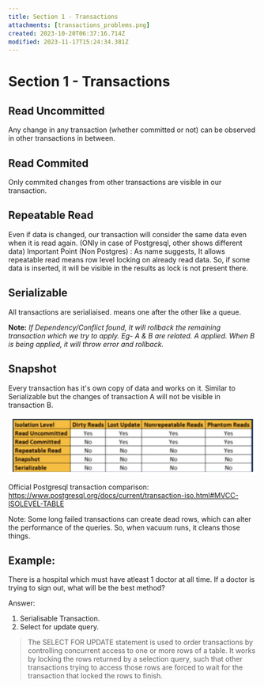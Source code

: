 ```yaml
---
title: Section 1 - Transactions
attachments: [transactions_problems.png]
created: 2023-10-20T06:37:16.714Z
modified: 2023-11-17T15:24:34.381Z
---
```


# Section 1 - Transactions

## Read Uncommitted
Any change in any transaction (whether committed or not) can be observed in other transactions in between.

## Read Commited
Only commited changes from other transactions are visible in our transaction.

## Repeatable Read
Even if data is changed, our transaction will consider the same data even when it is read again. (ONly in case of Postgresql, other shows different data)
Important Point (Non Postgres) : As name suggests, It allows repeatable read means row level locking on already read data. So, if some data is inserted, it will be visible in the results as lock is not present there.

## Serializable
All transactions are serialiaised. means one after the other like a queue.


**Note:** _If Dependency/Conflict found, It will rollback the remaining transaction which we try to apply. Eg- A & B are related. A applied. When B is being applied, it will throw error and rollback._

## Snapshot
Every transaction has it's own copy of data and works on it. Similar to Serializable but the changes of transaction A will not be visible in transaction B.


![problems visible in each transaction type](../attachments/transactions_problems.png)

Official Postgresql transaction comparison: https://www.postgresql.org/docs/current/transaction-iso.html#MVCC-ISOLEVEL-TABLE

Note:
Some long failed transactions can create dead rows, which can alter the performance of the queries. So, when vacuum runs, it cleans those things.




## **Example:**
There is a hospital which must have atleast 1 doctor at all time. If a doctor is trying to sign out, what will be the best method?


Answer:
1. Serialisable Transaction.
2. Select for update query.

> The SELECT FOR UPDATE statement is used to order transactions by controlling concurrent access to one or more rows of a table. It works by locking the rows returned by a selection query, such that other transactions trying to access those rows are forced to wait for the transaction that locked the rows to finish.

